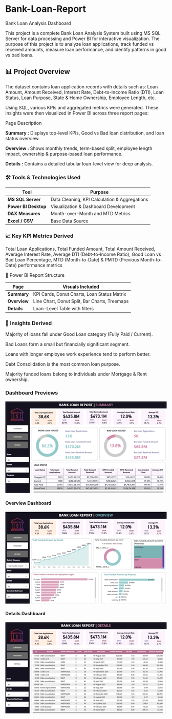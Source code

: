 # Bank-Loan-Report
Bank Loan Analysis Dashboard

This project is a complete Bank Loan Analysis System built using MS SQL Server for data processing and Power BI for interactive visualization.
The purpose of this project is to analyze loan applications, track funded vs received amounts, measure loan performance, and identify patterns in good vs bad loans.

## 📊 Project Overview

The dataset contains loan application records with details such as:
Loan Amount,
Amount Received,
Interest Rate,
Debt-to-Income Ratio (DTI),
Loan Status,
Loan Purpose,
State & Home Ownership,
Employee Length, etc.


Using SQL, various KPIs and aggregated metrics were generated. These insights were then visualized in Power BI across three report pages:

Page	Description

**Summary :** Displays top-level KPIs, Good vs Bad loan distribution, and loan status overview.

 **Overview :** Shows monthly trends, term-based split, employee length impact, ownership & purpose-based loan performance.
 
 **Details :** Contains a detailed tabular loan-level view for deep analysis.


### 🛠 Tools & Technologies Used

| Tool	               | Purpose                                   |
|--------------------- | ------------------------------------------|
| **MS SQL Server**	   | Data Cleaning, KPI Calculation & Aggregations|
| **Power BI Desktop**  | Visualization & Dashboard Development        |
| **DAX Measures**	     | Month-over-Month and MTD Metrics            |
| **Excel / CSV**	       | Base Data Source                          |


### 📈 Key KPI Metrics Derived

Total Loan Applications,
 Total Funded Amount,
 Total Amount Received,
 Average Interest Rate,
 Average DTI (Debt-to-Income Ratio),
 Good Loan vs Bad Loan Percentage,
 MTD (Month-to-Date) & PMTD (Previous Month-to-Date) performance metrics

 📂 Power BI Report Structure

| Page	        | Visuals Included |
|-------------  | --------------------|
| **Summary** 	| KPI Cards, Donut Charts, Loan Status Matrix |
| **Overview**	       | Line Chart, Donut Split, Bar Charts, Treemaps |
| **Details**	        | Loan-Level Table with filters |


### 🎯 Insights Derived

Majority of loans fall under Good Loan category (Fully Paid / Current).

Bad Loans form a small but financially significant segment.

Loans with longer employee work experience tend to perform better.

Debt Consolidation is the most common loan purpose.

Majority funded loans belong to individuals under Mortgage & Rent ownership.

### Dashboard Previews

![Summary Dashboard](https://github.com/asimkumar18/Bank-Loan-Report-/blob/main/Summary%20Dashboard.png)
#### Overview Dashboard
![Overview Dashboard](https://github.com/asimkumar18/Bank-Loan-Report-/blob/main/Overview%20Dashboard.png)
#### Details Dashboard
![Details Dashboard](https://github.com/asimkumar18/Bank-Loan-Report-/blob/main/Details%20Dashboard.png)

